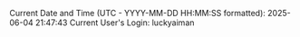 Current Date and Time (UTC - YYYY-MM-DD HH:MM:SS formatted): 2025-06-04 21:47:43
Current User's Login: luckyaiman
